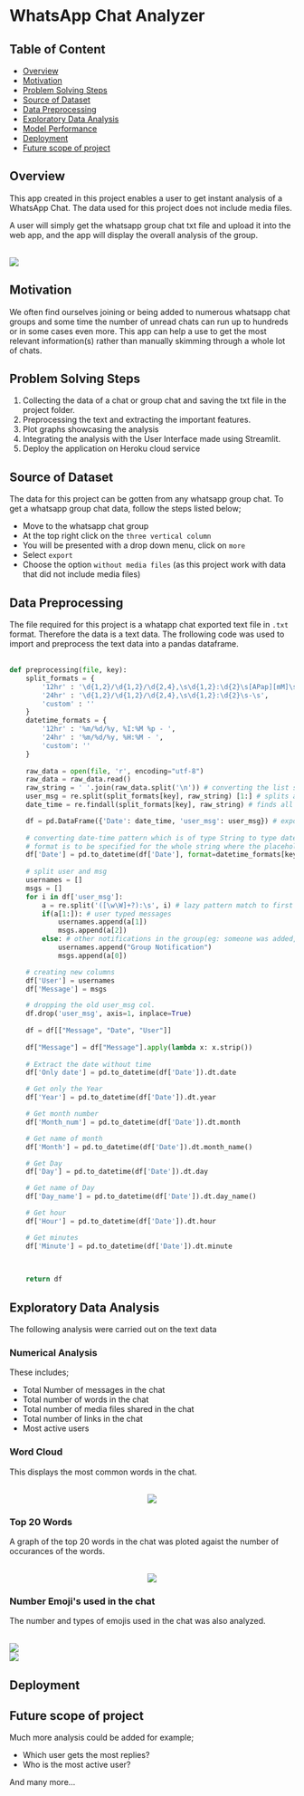 # WhatsApp Chat Analyzer

## Table of Content
* [Overview](#overview)
* [Motivation](#motivation)
* [Problem Solving Steps](#problem-solving-steps)
* [Source of Dataset](#source-of-dataset)
* [Data Preprocessing](#data-preprocessing)
* [Exploratory Data Analysis](#exploratory-data-analysis)
* [Model Performance](#model-performance)
* [Deployment](#deployment)
* [Future scope of project](#future-scope-of-project)

## Overview

This app created in this project enables a user to get instant analysis of a WhatsApp Chat. The data used for this project does not include media files.

A user will simply get the whatsapp group chat txt file and upload it into the web app, and the app will display the overall analysis of the group.<br/><br/>

<img src="img/whatsapp.png">

## Motivation

We often find ourselves joining or being added to numerous whatsapp chat groups and some time the number of unread chats can run up to hundreds or in some cases even more. This app can help a use to get the most relevant information(s) rather than manually skimming through a whole lot of chats.

## Problem Solving Steps

1. Collecting the data of a chat or group chat and saving the txt file in the project folder.
2. Preprocessing the text and extracting the important features.
3. Plot graphs showcasing the analysis
4. Integrating the analysis with the User Interface made using Streamlit. 
5. Deploy the application on Heroku cloud service

## Source of Dataset

The data for this project can be gotten from any whatsapp group chat. To get a whatsapp group chat data, follow the steps listed below;

* Move to the whatsapp chat group
* At the top right click on the `three vertical column`
* You will be presented with a drop down menu, click on `more`
* Select `export`
* Choose the option `without media files` (as this project work with data that did not include media files)

## Data Preprocessing

The file required for this project is a whatapp chat exported text file in `.txt` format. Therefore the data is a text data. The frollowing code was used to import and preprocess the text data into a pandas dataframe.</br></br>

```python
def preprocessing(file, key):
    split_formats = {
        '12hr' : '\d{1,2}/\d{1,2}/\d{2,4},\s\d{1,2}:\d{2}\s[APap][mM]\s-\s',
        '24hr' : '\d{1,2}/\d{1,2}/\d{2,4},\s\d{1,2}:\d{2}\s-\s',
        'custom' : ''
    }
    datetime_formats = {
        '12hr' : '%m/%d/%y, %I:%M %p - ',
        '24hr' : '%m/%d/%y, %H:%M - ',
        'custom': ''
    }
    
    raw_data = open(file, 'r', encoding="utf-8")
    raw_data = raw_data.read()
    raw_string = ' '.join(raw_data.split('\n')) # converting the list split by newline char. as one whole string as there can be multi-line messages
    user_msg = re.split(split_formats[key], raw_string) [1:] # splits at all the date-time pattern, resulting in list of all the messages with user names
    date_time = re.findall(split_formats[key], raw_string) # finds all the date-time patterns

    df = pd.DataFrame({'Date': date_time, 'user_msg': user_msg}) # exporting it to a df
        
    # converting date-time pattern which is of type String to type datetime,
    # format is to be specified for the whole string where the placeholders are extracted by the method 
    df['Date'] = pd.to_datetime(df['Date'], format=datetime_formats[key])
    
    # split user and msg 
    usernames = []
    msgs = []
    for i in df['user_msg']:
        a = re.split('([\w\W]+?):\s', i) # lazy pattern match to first {user_name}: pattern and spliting it aka each msg from a user
        if(a[1:]): # user typed messages
            usernames.append(a[1])
            msgs.append(a[2])
        else: # other notifications in the group(eg: someone was added, some left ...)
            usernames.append("Group Notification")
            msgs.append(a[0])

    # creating new columns         
    df['User'] = usernames
    df['Message'] = msgs

    # dropping the old user_msg col.
    df.drop('user_msg', axis=1, inplace=True)
    
    df = df[["Message", "Date", "User"]]
    
    df["Message"] = df["Message"].apply(lambda x: x.strip())
    
    # Extract the date without time
    df['Only date'] = pd.to_datetime(df['Date']).dt.date

    # Get only the Year
    df['Year'] = pd.to_datetime(df['Date']).dt.year

    # Get month number
    df['Month_num'] = pd.to_datetime(df['Date']).dt.month

    # Get name of month
    df['Month'] = pd.to_datetime(df['Date']).dt.month_name()

    # Get Day
    df['Day'] = pd.to_datetime(df['Date']).dt.day

    # Get name of Day
    df['Day_name'] = pd.to_datetime(df['Date']).dt.day_name()

    # Get hour
    df['Hour'] = pd.to_datetime(df['Date']).dt.hour

    # Get minutes
    df['Minute'] = pd.to_datetime(df['Date']).dt.minute

    
    
    return df
```

## Exploratory Data Analysis

The following analysis were carried out on the text data

### Numerical Analysis
These includes;
* Total Number of messages in the chat
* Total number of words in the chat
* Total number of media files shared in the chat
* Total number of links in the chat
* Most active users

### Word Cloud

This displays the most common words in the chat.</br></br>
<div align="center">
    <img src="img/whatsapp_woordcloud.png">
</div>

### Top 20 Words

A graph of the top 20 words in the chat was ploted agaist the number of occurances of the words.</br></br>
<div align="center">
    <img src="img/most_commo_words.png">
</div>

### Number Emoji's used in the chat
The number and types of emojis used in the chat was also analyzed.</br></br>
<div class="row" align="justify>
 <div class="column">
   <img src="img/emoji1.png">
 </div>
 <div class="column">
   <img src="img/emoji1.png">
 </div>
</div> 

## Deployment

## Future scope of project

Much more analysis could be added for example; 
* Which user gets the most replies?
* Who is the most active user?

And many more...
